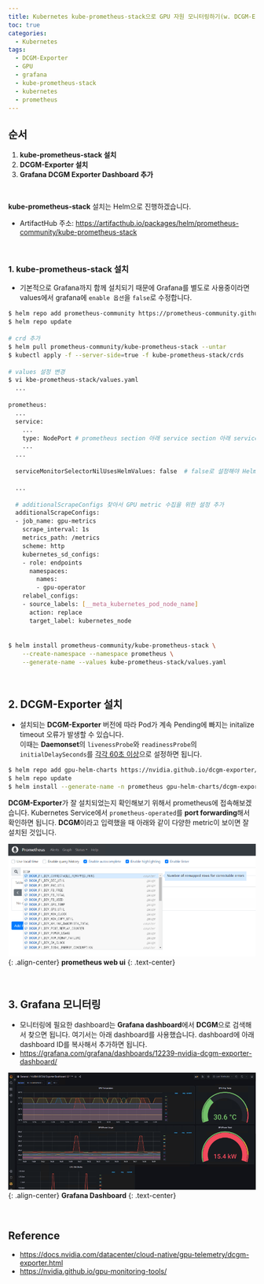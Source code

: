 ```yaml
---
title: Kubernetes kube-prometheus-stack으로 GPU 자원 모니터링하기(w. DCGM-Exporter)
toc: true
categories:
  - Kubernetes
tags:
  - DCGM-Exporter
  - GPU
  - grafana
  - kube-prometheus-stack
  - kubernetes
  - prometheus
---
```


## **순서**

1. **kube-prometheus-stack 설치**
2. **DCGM-Exporter 설치**
3. **Grafana DCGM Exporter Dashboard 추가**

<br>

**kube-prometheus-stack** 설치는 Helm으로 진행하겠습니다.

* ArtifactHub 주소: <https://artifacthub.io/packages/helm/prometheus-community/kube-prometheus-stack>

<br>

### **1. kube-prometheus-stack 설치**

* 기본적으로 Grafana까지 함께 설치되기 때문에 Grafana를 별도로 사용중이라면 values에서 grafana에 `enable 옵션`을 `false`로 수정합니다.

```bash
$ helm repo add prometheus-community https://prometheus-community.github.io/helm-charts
$ helm repo update

# crd 추가
$ helm pull prometheus-community/kube-prometheus-stack --untar
$ kubectl apply -f --server-side=true -f kube-prometheus-stack/crds

# values 설정 변경
$ vi kbe-prometheus-stack/values.yaml
  ...

prometheus:
  ...
  service:
    ...
    type: NodePort # prometheus section 아래 service section 아래 service type을 ClusterIP에서 NodePort로 변경
    ...
  ...

  serviceMonitorSelectorNilUsesHelmValues: false  # false로 설정해야 Helm 외 전체 서비스 모니터링 가능
  
  ...
  
  # additionalScrapeConfigs 찾아서 GPU metric 수집을 위한 설정 추가
  additionalScrapeConfigs:
  - job_name: gpu-metrics
    scrape_interval: 1s
    metrics_path: /metrics
    scheme: http
    kubernetes_sd_configs:
    - role: endpoints
      namespaces:
        names:
        - gpu-operator
    relabel_configs:
    - source_labels: [__meta_kubernetes_pod_node_name]
      action: replace
      target_label: kubernetes_node
      
      
$ helm install prometheus-community/kube-prometheus-stack \
    --create-namespace --namespace prometheus \
    --generate-name --values kube-prometheus-stack/values.yaml
```

<br>

## **2. DCGM-Exporter 설치**

- 설치되는 **DCGM-Exporter** 버전에 따라 Pod가 계속 Pending에 빠지는 initalize timeout 오류가 발생할 수 있습니다.   
이때는 **Daemonset**의 `livenessProbe`와 `readinessProbe`의 `initialDelaySeconds`를 <u>각각 60초 이상</u>으로 설정하면 됩니다.

```bash
$ helm repo add gpu-helm-charts https://nvidia.github.io/dcgm-exporter/helm-charts
$ helm repo update
$ helm install --generate-name -n prometheus gpu-helm-charts/dcgm-exporter
```

**DCGM-Exporter**가 잘 설치되었는지 확인해보기 위해서 prometheus에 접속해보겠습니다. Kubernetes Service에서 `prometheus-operated`를 **port forwarding**해서 확인하면 됩니다. **DCGM**이라고 입력했을 때 아래와 같이 다양한 metric이 보이면 잘 설치된 것입니다.

![prometheus web](/assets/images/posts/2022-11-19-kube-prometheus-stack-and-dcgm-exporter/img-1.png){: .align-center}
**prometheus web ui**
{: .text-center}

<br>

## **3. Grafana 모니터링**

- 모니터링에 필요한 dashboard는 **Grafana dashboard**에서 **DCGM**으로 검색해서 찾으면 됩니다. 여기서는 아래 dashboard를 사용했습니다. dashboard에 아래 dashboard ID를 복사해서 추가하면 됩니다.
- <https://grafana.com/grafana/dashboards/12239-nvidia-dcgm-exporter-dashboard/>

![Grafana Dashboard](/assets/images/posts/2022-11-19-kube-prometheus-stack-and-dcgm-exporter/img-2.png){: .align-center}
**Grafana Dashboard**
{: .text-center}

<br>

## **Reference**

* <https://docs.nvidia.com/datacenter/cloud-native/gpu-telemetry/dcgm-exporter.html>
* <https://nvidia.github.io/gpu-monitoring-tools/>


 

